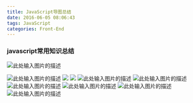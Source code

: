 ```yaml
---
title: JavaScript导图总结
date: 2016-06-05 08:06:43
tags: JavaScript
categories: Front-End
---
```


### javascript常用知识总结

![此处输入图片的描述][21]
<!--more-->
![此处输入图片的描述][22]
![](http://7xq6al.com1.z0.glb.clouddn.com/js%E8%AF%AD%E8%A8%80%E5%9F%BA%E7%A1%80-%E6%95%B0%E6%8D%AE%E7%B1%BB%E5%9E%8B.gif)
![](http://7xq6al.com1.z0.glb.clouddn.com/js%E8%AF%AD%E8%A8%80%E5%9F%BA%E7%A1%80-window%E5%B1%9E%E6%80%A7.gif)
![此处输入图片的描述][23]
![此处输入图片的描述][24]
![此处输入图片的描述][25]
![此处输入图片的描述][26]
![此处输入图片的描述][27]
![此处输入图片的描述][28]

  [21]: http://7xq6al.com1.z0.glb.clouddn.com/DOM%20%E5%9F%BA%E6%9C%AC%E6%93%8D%E4%BD%9C.gif
  [22]: http://7xq6al.com1.z0.glb.clouddn.com/JavaScript%20%E5%87%BD%E6%95%B0%E5%9F%BA%E7%A1%80.gif
  [23]: http://7xq6al.com1.z0.glb.clouddn.com/JavaScript%20%E5%8F%98%E9%87%8F.gif
  [24]: http://7xq6al.com1.z0.glb.clouddn.com/JavaScript%20%E5%AD%97%E7%AC%A6%E4%B8%B2%E5%87%BD%E6%95%B0.gif
  [25]: http://7xq6al.com1.z0.glb.clouddn.com/JavaScript%20%E6%AD%A3%E5%88%99%E8%A1%A8%E8%BE%BE%E5%BC%8F.gif
  [26]: http://7xq6al.com1.z0.glb.clouddn.com/JavaScript%20%E6%B5%81%E7%A8%8B%E6%8E%A7%E5%88%B6.gif
  [27]: http://7xq6al.com1.z0.glb.clouddn.com/Javascript%20%E8%BF%90%E7%AE%97%E7%AC%A6.gif
  [28]: http://7xq6al.com1.z0.glb.clouddn.com/javascript%E6%95%B0%E7%BB%84.gif
